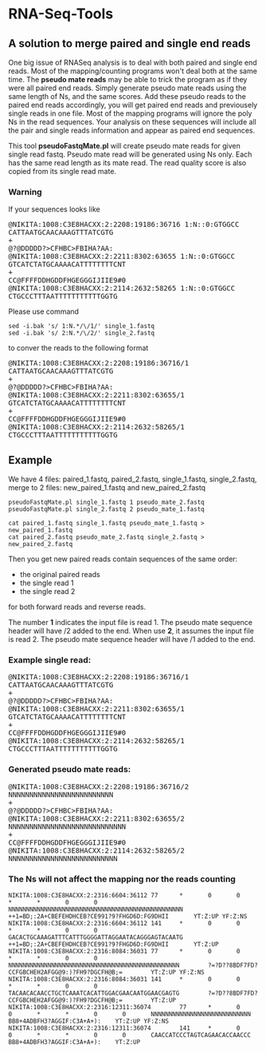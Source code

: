 # RNA-Seq-Tools

## A solution to merge paired and single end reads
One big issue of RNASeq analysis is to deal with both paired and single end reads. 
Most of the mapping/counting programs won't deal both at the same time. 
The __pseudo mate reads__ may be able to trick the program as if they were all paired end reads.
Simply generate pseudo mate reads using the same length of Ns, and the same scores.
Add these pseudo reads to the paired end reads accordingly, you will get paired end reads and 
previousely single reads in one file. Most of the mapping programs will ignore the poly Ns in the read sequences. 
Your analysis on these sequences will include all the pair and single reads information and appear as paired end sequences.


This tool **pseudoFastqMate.pl** will create pseudo mate reads for given single read fastq.
Pseudo mate read will be generated using Ns only. Each has the same read length as its mate read.
The read quality score is also copied from its single read mate.

### Warning
If your sequences looks like 
<pre>
@NIKITA:1008:C3E8HACXX:2:2208:19186:36716 1:N::0:GTGGCC
CATTAATGCAACAAAGTTTATCGTG  
+
@?@DDDDD?>CFHBC>FBIHA?AA:  
@NIKITA:1008:C3E8HACXX:2:2211:8302:63655 1:N::0:GTGGCC  
GTCATCTATGCAAAACATTTTTTTTCNT  
+
CC@FFFFDDHGDDFHGEGGGIJIIE9#0  
@NIKITA:1008:C3E8HACXX:2:2114:2632:58265 1:N::0:GTGGCC
CTGCCCTTTAATTTTTTTTTTTGGTG  
</pre>

Please use command 
```
sed -i.bak 's/ 1:N.*/\/1/' single_1.fastq
sed -i.bak 's/ 2:N.*/\/2/' single_2.fastq
```

to conver the reads to the following format

<pre>
@NIKITA:1008:C3E8HACXX:2:2208:19186:36716/1  
CATTAATGCAACAAAGTTTATCGTG  
+
@?@DDDDD?>CFHBC>FBIHA?AA:  
@NIKITA:1008:C3E8HACXX:2:2211:8302:63655/1  
GTCATCTATGCAAAACATTTTTTTTCNT  
+
CC@FFFFDDHGDDFHGEGGGIJIIE9#0  
@NIKITA:1008:C3E8HACXX:2:2114:2632:58265/1  
CTGCCCTTTAATTTTTTTTTTTGGTG  
</pre>

## Example
We have 4 files: paired_1.fastq, paired_2.fastq, single_1.fastq, single_2.fastq, merge to 2 files: new_paired_1.fastq and new_paired_2.fastq
```
pseudoFastqMate.pl single_1.fastq 1 pseudo_mate_2.fastq
pseudoFastqMate.pl single_2.fastq 2 pseudo_mate_1.fastq

cat paired_1.fastq single_1.fastq pseudo_mate_1.fastq > new_paired_1.fastq
cat paired_2.fastq pseudo_mate_2.fastq single_2.fastq > new_paired_2.fastq
```
Then you get new paired reads contain sequences of the same order:   
*  the original paired reads 
*  the single read 1 
*  the single read 2 

for both forward reads and reverse reads. 

The number __1__ indicates the input file is read 1. The pseudo mate sequence header will have /2 added to the end.
When use __2__, it assumes the input file is read 2. The pseudo mate sequence header will have /1 added to the end.



### Example single read:
<pre>
@NIKITA:1008:C3E8HACXX:2:2208:19186:36716/1  
CATTAATGCAACAAAGTTTATCGTG  
+
@?@DDDDD?>CFHBC>FBIHA?AA:  
@NIKITA:1008:C3E8HACXX:2:2211:8302:63655/1  
GTCATCTATGCAAAACATTTTTTTTCNT  
+
CC@FFFFDDHGDDFHGEGGGIJIIE9#0  
@NIKITA:1008:C3E8HACXX:2:2114:2632:58265/1  
CTGCCCTTTAATTTTTTTTTTTGGTG  
</pre>
### Generated pseudo mate reads:
<pre>
@NIKITA:1008:C3E8HACXX:2:2208:19186:36716/2
NNNNNNNNNNNNNNNNNNNNNNNNN
+
@?@DDDDD?>CFHBC>FBIHA?AA:
@NIKITA:1008:C3E8HACXX:2:2211:8302:63655/2
NNNNNNNNNNNNNNNNNNNNNNNNNNNN
+
CC@FFFFDDHGDDFHGEGGGIJIIE9#0
@NIKITA:1008:C3E8HACXX:2:2114:2632:58265/2
NNNNNNNNNNNNNNNNNNNNNNNNNN
</pre>

### The Ns will not affect the mapping nor the reads counting
```
NIKITA:1008:C3E8HACXX:2:2316:6604:36112 77      *       0       0       *       *       0       0       NNNNNNNNNNNNNNNNNNNNNNNNNNNNNNNNNNNNNNNNNNNNNNNNN       ++1=BD;:2A+CBEFEHDHCEB?CE991?9?FHGD6D:FG9DHII       YT:Z:UP YF:Z:NS
NIKITA:1008:C3E8HACXX:2:2316:6604:36112 141     *       0       0       *       *       0       0       GACACTGCAAAGATTTCATTTGGGGATTAGGAATACAGGGAGTACAATG       ++1=BD;:2A+CBEFEHDHCEB?CE991?9?FHGD6D:FG9DHII       YT:Z:UP
NIKITA:1008:C3E8HACXX:2:2316:8084:36031 77      *       0       0       *       *       0       0       NNNNNNNNNNNNNNNNNNNNNNNNNNNNNNNNNNNNNNNNNNNNNNNN        ?=?D??8BDF7FD?CCFGBCHEH2AFGG@9:)?FH9?DGCFH@B;=        YT:Z:UP YF:Z:NS
NIKITA:1008:C3E8HACXX:2:2316:8084:36031 141     *       0       0       *       *       0       0       TACAACACAACCTGCTCAAATCACATTGGACGAACAATGGAACGAGTG        ?=?D??8BDF7FD?CCFGBCHEH2AFGG@9:)?FH9?DGCFH@B;=        YT:Z:UP
NIKITA:1008:C3E8HACXX:2:2316:12311:36074        77      *       0       0       *       *       0       0       NNNNNNNNNNNNNNNNNNNNNNNNNNNN    BB8+4ADBFH3?AGGIF:C3A+A+):    YT:Z:UP YF:Z:NS
NIKITA:1008:C3E8HACXX:2:2316:12311:36074        141     *       0       0       *       *       0       0       CAACCATCCCTAGTCAGAACACCAACCC    BB8+4ADBFH3?AGGIF:C3A+A+):    YT:Z:UP
```
